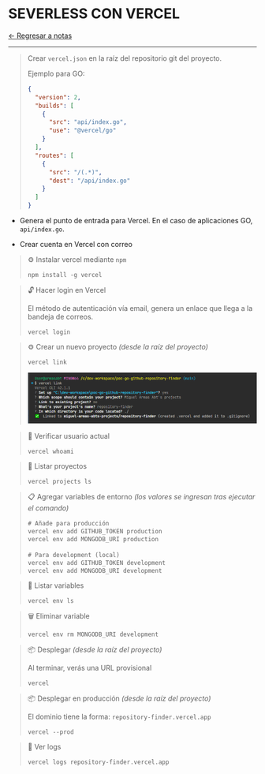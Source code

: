 # SEVERLESS CON VERCEL

[← Regresar a notas](../../README.md) <br>

----

> Crear `vercel.json` en la raíz del repositorio git del proyecto.
> 
> Ejemplo para GO:
> ```json
> {
>   "version": 2,
>   "builds": [
>     {
>       "src": "api/index.go",
>       "use": "@vercel/go"
>     }
>   ],
>   "routes": [
>     {
>       "src": "/(.*)",
>       "dest": "/api/index.go"
>     }
>   ]
> }
> ```

- Genera el punto de entrada para Vercel. En el caso de aplicaciones GO, `api/index.go`.

- Crear cuenta en Vercel con correo 

> ⚙️ Instalar vercel mediante `npm`
> ```shell
> npm install -g vercel
> ```

> 🔓 Hacer login en Vercel
> 
> El método de autenticación vía email, genera un enlace que llega a la bandeja de correos.
> ```shell
> vercel login
> ```

> ⚙️ Crear un nuevo proyecto *(desde la raíz del proyecto)*
> ```shell
> vercel link
> ```
> ![img.png](img.png)


> 🔎 Verificar usuario actual
> ```shell
> vercel whoami
> ```

> 🔎 Listar proyectos
> ```shell
> vercel projects ls
> ```

> 📋 Agregar variables de entorno *(los valores se ingresan tras ejecutar el comando)*
> ```shell
> # Añade para producción
> vercel env add GITHUB_TOKEN production
> vercel env add MONGODB_URI production
> 
> # Para development (local)
> vercel env add GITHUB_TOKEN development
> vercel env add MONGODB_URI development
> ```

> 🔎 Listar variables
> ```shell
> vercel env ls
> ```

> 🗑️ Eliminar variable
> ```shell
> vercel env rm MONGODB_URI development
> ```

> 📦 Desplegar *(desde la raíz del proyecto)*
> 
> Al terminar, verás una URL provisional
> ```shell
> vercel
> ```

> 📦 Desplegar en producción *(desde la raíz del proyecto)*
> 
> El dominio tiene la forma: `repository-finder.vercel.app`
> 
> ```shell
> vercel --prod
> ```

> 🔎 Ver logs
> ```shell
> vercel logs repository-finder.vercel.app
> ```


